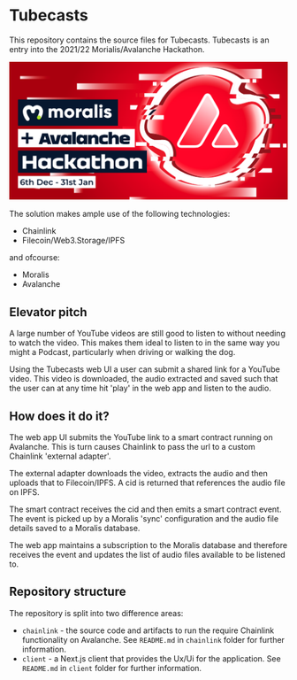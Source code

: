 # Tubecasts

This repository contains the source files for Tubecasts. Tubecasts is an entry into the 2021/22 Morialis/Avalanche Hackathon.

![Moralis/Avalanche Hackthon](/hackathon.png)

The solution makes ample use of the following technologies:

- Chainlink
- Filecoin/Web3.Storage/IPFS

and ofcourse:

- Moralis
- Avalanche

## Elevator pitch

A large number of YouTube videos are still good to listen to without needing to watch the video. This makes them ideal to listen to in the same way you might a Podcast, particularly when driving or walking the dog.

Using the Tubecasts web UI a user can submit a shared link for a YouTube video. This video is downloaded, the audio extracted and saved such that the user can at any time hit 'play' in the web app and listen to the audio.

## How does it do it?

The web app UI submits the YouTube link to a smart contract running on Avalanche. This is turn causes Chainlink to pass the url to a custom Chainlink 'external adapter'.

The external adapter downloads the video, extracts the audio and then uploads that to Filecoin/IPFS. A cid is returned that references the audio file on IPFS.

The smart contract receives the cid and then emits a smart contract event. The event is picked up by a Moralis 'sync' configuration and the audio file details saved to a Moralis database.

The web app maintains a subscription to the Moralis database and therefore receives the event and updates the list of audio files available to be listened to.

## Repository structure

The repository is split into two difference areas:

- `chainlink` - the source code and artifacts to run the require Chainlink functionality on Avalanche. See `README.md` in `chainlink` folder for further information.
- `client` - a Next.js client that provides the Ux/Ui for the application. See `README.md` in `client` folder for further information.
